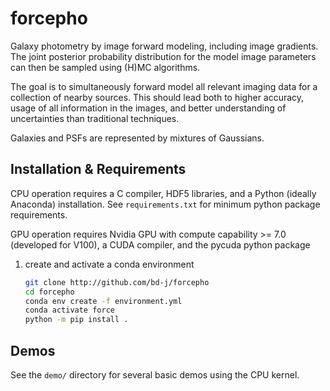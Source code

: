 # forcepho

Galaxy photometry by image forward modeling, including image gradients.  The joint posterior probability distribution for the model image parameters can then be sampled using (H)MC algorithms.

The goal is to simultaneously forward model all relevant imaging data for a collection of nearby sources.  This should lead both to higher accuracy, usage of all information in the images, and better understanding of uncertainties than traditional techniques.

Galaxies and PSFs are represented by mixtures of Gaussians.

## Installation & Requirements

CPU operation requires a C compiler, HDF5 libraries, and a Python (ideally Anaconda) installation. See `requirements.txt` for minimum python package requirements.

GPU operation requires Nvidia GPU with compute capability >= 7.0 (developed for V100), a CUDA compiler, and the pycuda python package

1. create and activate a conda environment
   ```sh
   git clone http://github.com/bd-j/forcepho
   cd forcepho
   conda env create -f environment.yml
   conda activate force
   python -m pip install .
   ```

## Demos

See the `demo/` directory for several basic demos using the CPU kernel.
